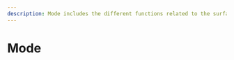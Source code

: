 ```yaml
---
description: Mode includes the different functions related to the surfaces and wireframe.
---
```


# Mode



